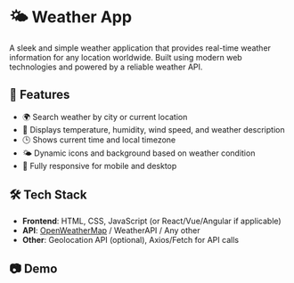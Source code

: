 # 🌤️ Weather App

A sleek and simple weather application that provides real-time weather information for any location worldwide. Built using modern web technologies and powered by a reliable weather API.

## 🚀 Features

- 🌍 Search weather by city or current location
- 📍 Displays temperature, humidity, wind speed, and weather description
- 🕒 Shows current time and local timezone
- 🌤️ Dynamic icons and background based on weather condition
- 📱 Fully responsive for mobile and desktop

## 🛠️ Tech Stack

- **Frontend**: HTML, CSS, JavaScript (or React/Vue/Angular if applicable)
- **API**: [OpenWeatherMap](https://openweathermap.org/api) / WeatherAPI / Any other
- **Other**: Geolocation API (optional), Axios/Fetch for API calls


## 📷 Demo

